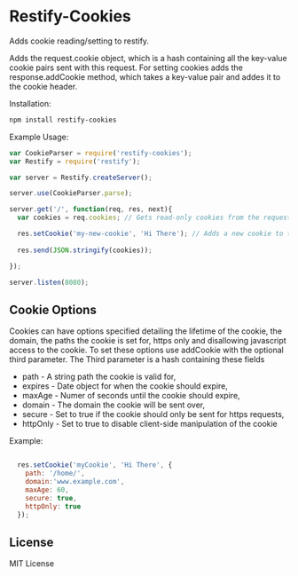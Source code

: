 Restify-Cookies
===============

Adds cookie reading/setting to restify.

Adds the request.cookie object, which is a hash containing all the key-value cookie pairs sent with this request.  For setting cookies adds the response.addCookie method, which takes a key-value pair and addes it to the cookie header.

Installation:

```bash
npm install restify-cookies
```

Example Usage:

```javascript
var CookieParser = require('restify-cookies');
var Restify = require('restify');

var server = Restify.createServer();

server.use(CookieParser.parse);

server.get('/', function(req, res, next){
  var cookies = req.cookies; // Gets read-only cookies from the request

  res.setCookie('my-new-cookie', 'Hi There'); // Adds a new cookie to the response
  
  res.send(JSON.stringify(cookies));

});

server.listen(8080);
```

Cookie Options
--------------

Cookies can have options specified detailing the lifetime of the cookie, the domain, the paths the cookie is set for, https only and disallowing javascript access to the cookie. To set these options use addCookie with the optional third parameter. 
The Third parameter is a hash containing these fields

  - path      - A string path the cookie is valid for,
  - expires   - Date object for when the cookie should expire,
  - maxAge    - Numer of seconds until the cookie should expire,
  - domain    - The domain the cookie will be sent over,
  - secure    - Set to true if the cookie should only be sent for https requests,
  - httpOnly  - Set to true to disable client-side manipulation of the cookie

Example:
```javascript

  res.setCookie('myCookie', 'Hi There', {
    path: '/home/',
    domain:'www.example.com',
    maxAge: 60,
    secure: true,
    httpOnly: true
  });

```

License
-------

MIT License
